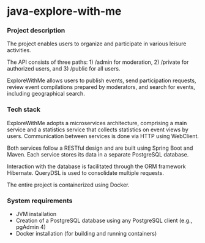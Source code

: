 # java-explore-with-me

### Project description
The project enables users to organize and participate in various leisure activities.

The API consists of three paths: 1) /admin for moderation, 2) /private for authorized users, and 3) /public for all users.

ExploreWithMe allows users to publish events, send participation requests, review event compilations prepared by moderators, and search for events, including geographical search.

### Tech stack

ExploreWithMe adopts a microservices architecture, comprising a main service and a statistics service that collects statistics on event views by users. Communication between services is done via HTTP using WebClient.

Both services follow a RESTful design and are built using Spring Boot and Maven. Each service stores its data in a separate PostgreSQL database.

Interaction with the database is facilitated through the ORM framework Hibernate. QueryDSL is used to consolidate multiple requests.

The entire project is containerized using Docker.

### System requirements

- JVM installation
- Creation of a PostgreSQL database using any PostgreSQL client (e.g., pgAdmin 4)
- Docker installation (for building and running containers)